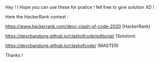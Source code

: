 Hey ! I Hope you can use these for pratice ! fell free to give solution XD !

Here the HackerRank contest :

https://www.hackerrank.com/devc-clash-of-code-2020 (HackerRank)

https://devcbandung.github.io/clashofcode/editorial/ (Solution)

https://devcbandung.github.io/clashofcode/ (MASTER)

Thanks !

